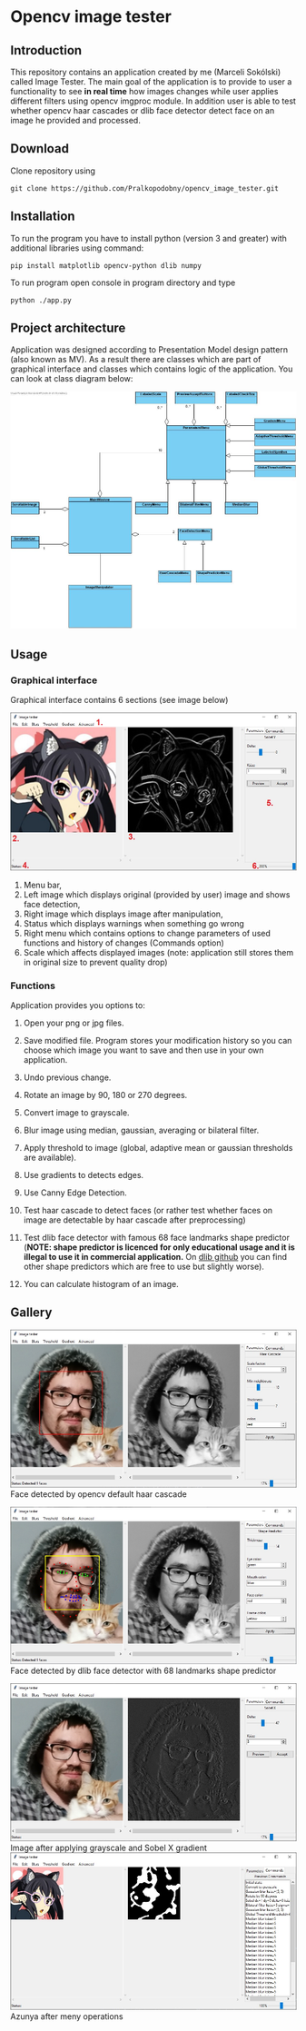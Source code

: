 # Opencv image tester
## Introduction
This repository contains an application created by me (Marceli Sokólski) called Image Tester. The main goal of the
application is to provide to user a functionality to see **in real time** how images changes while user applies different 
filters using opencv imgproc module. In addition user is able to test whether opencv haar cascades or dlib face detector
detect face on an image he provided and processed.
## Download
Clone repository using 

    git clone https://github.com/Pralkopodobny/opencv_image_tester.git
    
    
## Installation
To run the program you have to install python (version 3 and greater) with additional libraries using command:

    pip install matplotlib opencv-python dlib numpy
To run program open console in program directory and type

    python ./app.py
## Project architecture
Application was designed according to Presentation Model design pattern (also known as MV). As a result there are classes 
which are part of graphical interface and classes which contains logic of the application. You can look at class 
diagram below:

![](Assets/ClassDiagram.jpg)

## Usage

### Graphical interface
Graphical interface contains 6 sections (see image below)

![](Assets/Gui1.jpg)
    
1. Menu bar,
2. Left image which displays original (provided by user) image and shows face detection,
3. Right image which displays image after manipulation,
4. Status which displays warnings when something go wrong
5. Right menu which contains options to change parameters of used functions and history of changes (Commands option)
6. Scale which affects displayed images (note: application still stores them in original size to prevent quality drop)

### Functions
Application provides you options to:

1. Open your png or jpg files.
2. Save modified file. Program stores your modification history so you can choose which image you want to save 
and then use in your own application.
3. Undo previous change.
4. Rotate an image by 90, 180 or 270 degrees.
5. Convert image to grayscale.
6. Blur image using median, gaussian, averaging or bilateral filter.
7. Apply threshold to image (global, adaptive mean or gaussian thresholds are available).
8. Use gradients to detects edges.
9. Use Canny Edge Detection.
10. Test haar cascade to detect faces (or rather test whether faces on image are detectable by haar cascade 
after preprocessing)
11. Test dlib face detector with famous 68 face landmarks shape predictor 
(**NOTE: shape predictor is licenced for only educational usage and it is illegal to use it in commercial application.**
On [dlib github](https://github.com/davisking/dlib-models) you can find other shape predictors which are free to use but slightly worse).

12. You can calculate histogram of an image.

## Gallery
![](Assets/Gallery1.jpg)
Face detected by opencv default haar cascade

![](Assets/Gallery2.jpg)
Face detected by dlib face detector with 68 landmarks shape predictor

![](Assets/Gallery3.jpg)
Image after applying grayscale and Sobel X gradient
![](Assets/Gallery4.jpg)
Azunya after meny operations
